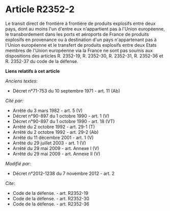 # Article R2352-2

Le transit direct de frontière à frontière de produits explosifs entre deux pays, dont au moins l'un d'entre eux n'appartient
pas à l'Union européenne, le transbordement dans les ports et aéroports de France de produits explosifs en provenance ou à
destination d'un pays n'appartenant pas à l'Union européenne et le transfert de produits explosifs entre deux Etats membres
de l'Union européenne via la France ne sont pas soumis aux dispositions des articles R. 2352-19, R. 2352-30, R. 2352-31, R.
2352-36 et R. 2352-37 du code de la défense.

**Liens relatifs à cet article**

_Anciens textes_:

  - Décret n°71-753 du 10 septembre 1971 - art. 11 (Ab)

_Cité par_:

  - Arrêté du 3 mars 1982 - art. 5 (V)
  - Décret n°90-897 du 1 octobre 1990 - art. 1 (V)
  - Décret n°90-897 du 1 octobre 1990 - art. 18 (VT)
  - Arrêté du 2 octobre 1992 - art. 29-1 (T)
  - Arrêté du 2 octobre 1992 - art. 29-2 (Ab)
  - Arrêté du 11 décembre 2001 - art. 1 (V)
  - Arrêté du 29 juillet 2003 - art. 1 (V)
  - Arrêté du 29 mai 2009 - art. Annexe I (V)
  - Arrêté du 29 mai 2009 - art. Annexe II (V)

_Modifié par_:

  - Décret n°2012-1238 du 7 novembre 2012 - art. 2

_Cite_:

  - Code de la défense. - art. R2352-19
  - Code de la défense. - art. R2352-30
  - Code de la défense. - art. R2352-36
